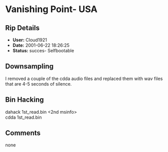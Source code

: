 # Vanishing Point- USA

## Rip Details

- **User:** Cloud1921
- **Date:** 2001-06-22 18:26:25
- **Status:** succes- Selfbootable

## Downsampling

I removed a couple of the cdda audio files and replaced them with wav files that are 4-5 seconds of silence.

## Bin Hacking

dahack 1st_read.bin <2nd msinfo><br />cdda 1st_read.bin

## Comments

none

